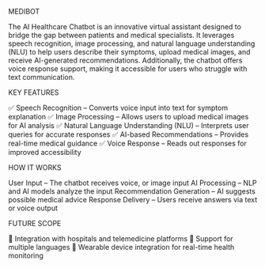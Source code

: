 MEDIBOT

The AI Healthcare Chatbot is an innovative virtual assistant designed to bridge the gap between patients and medical specialists. It leverages speech recognition, image processing, and natural language understanding (NLU) to help users describe their symptoms, upload medical images, and receive AI-generated recommendations. Additionally, the chatbot offers voice response support, making it accessible for users who struggle with text communication.

KEY FEATURES

✅ Speech Recognition – Converts voice input into text for symptom explanation
✅ Image Processing – Allows users to upload medical images for AI analysis
✅ Natural Language Understanding (NLU) – Interprets user queries for accurate responses
✅ AI-based Recommendations – Provides real-time medical guidance
✅ Voice Response – Reads out responses for improved accessibility

HOW IT WORKS

User Input – The chatbot receives voice, or image input
AI Processing – NLP and AI models analyze the input
Recommendation Generation – AI suggests possible medical advice
Response Delivery – Users receive answers via text or voice output

FUTURE SCOPE

🔹 Integration with hospitals and telemedicine platforms
🔹 Support for multiple languages
🔹 Wearable device integration for real-time health monitoring
